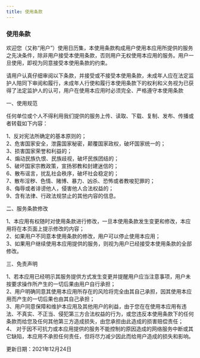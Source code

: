 ```yaml
---
title: 使用条款
---
```


<meta charset="utf-8">


<meta name="viewport" content="width=device-width, initial-scale=1,maximum-scale=1,user-scalable=no">

<meta http-equiv="Content-Type" content="text/html; charset=utf8">

<div class="txt"><h3>使用条款</h3><p>欢迎您（又称“用户”）使用日历集，本使用条款构成用户使用本应用所提供的服务之先决条件，除非用户接受本使用条款，否则用户无权使用本应用的服务。用户一旦使用，即视为同意接受本使用条款的约束。</p><p></p><p>请用户认真仔细审阅以下条款，并接受或不接受本使用条款，未成年人应在法定监护人陪同下审阅和履行，未成年人行使和履行本使用条款下的权利和义务视为已获得了法定监护人的认可，用户在使用本应用时必须完全、严格遵守本使用条款	</p><p>一、使用规范</p><p>任何单位或个人不得利用我们提供的服务上传、读取、下载、复制、发布、传播或者转载如下内容：</p><p>1、反对宪法所确定的基本原则的；<br>	2、危害国家安全，泄露国家秘密，颠覆国家政权，破坏国家统一的；<br>	3、损害国家荣誉和利益的；<br>	4、煽动民族仇恨、民族歧视，破坏民族团结的；<br>	5、破坏国家宗教政策，宣扬邪教和封建迷信的；<br>	6、散布谣言，扰乱社会秩序，破坏社会稳定的；<br>	7、散布淫秽、色情、赌博、暴力、凶杀、恐怖或者教唆犯罪的；<br>	8、侮辱或者诽谤他人，侵害他人合法权益的；<br>	9、含有法律、行政法规禁止的其他内容的信息。	</p><p>二、服务条款修改</p><p>1、本应用有权随时对使用条款进行修改，一旦本使用条款发生变更和修改，本应用将在本页面上提示修改的内容；<br>	2、如果用户不同意本使用条款的修改，用户可以停止使用本应用；<br>	3、如果用户继续使用本应用提供的服务，则视为用户已经接受本使用条款的全部修改。</p><p>三、免责声明</p><p>1、若本应用已经明示其服务提供方式发生变更并提醒用户应当注意事项，用户未按要求操作所产生的一切后果由用户自行承担；<br> 2、用户明确同意其使用本应用所存在的风险将完全由其自己承担，因其使用本应用而产生的一切后果也由其自己承担；<br> 3、用户同意保障和维护本应用及其他用户的利益，由于您在在使用本应用有违法、不真实、不正当、侵犯第三方合法权益的行为，或您违反本使用条款下的任何条款而给您及任何其他第三方造成损失，由您承担由此造成的损害赔偿责任；<br> 4、 对于因不可抗力或本应用提供的服务不能控制的原因造成的网络服务中断或其它缺陷，本应用不承担任何责任，但将尽力减少因此而给用户造成的损失和影响。 </p><p>更新日期：2021年12月24日</p></div>


